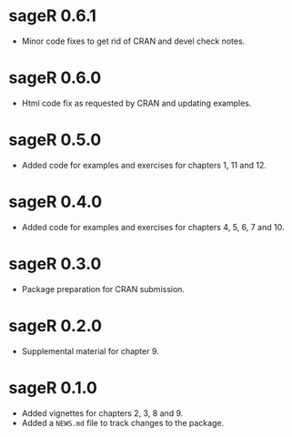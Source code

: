 # sageR 0.6.1

* Minor code fixes to get rid of CRAN and devel check notes.

# sageR 0.6.0

* Html code fix as requested by CRAN and updating examples.

# sageR 0.5.0

* Added code for examples and exercises for chapters 1, 11 and 12.

# sageR 0.4.0

* Added code for examples and exercises for chapters 4, 5, 6, 7 and 10.

# sageR 0.3.0

* Package preparation for CRAN submission.

# sageR 0.2.0

* Supplemental material for chapter 9.

# sageR 0.1.0

* Added vignettes for chapters 2, 3, 8 and 9.
* Added a `NEWS.md` file to track changes to the package.
